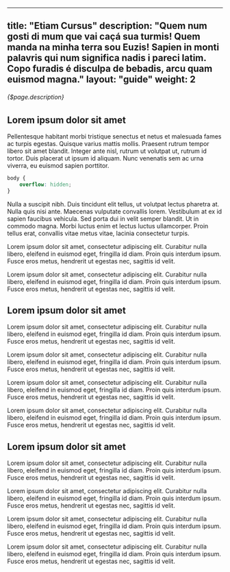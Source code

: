 <!--
SPDX-FileCopyrightText: © 2017 Liferay International Ltd. <https://liferay.com>

SPDX-License-Identifier: BSD-3-Clause
-->

---
title: "Etiam Cursus"
description: "Quem num gosti di mum que vai caçá sua turmis! Quem manda na minha terra sou Euzis! Sapien in monti palavris qui num significa nadis i pareci latim. Copo furadis é disculpa de bebadis, arcu quam euismod magna."
layout: "guide"
weight: 2
---

###### {$page.description}

<article id="1">

## Lorem ipsum dolor sit amet

Pellentesque habitant morbi tristique senectus et netus et malesuada fames ac turpis egestas. Quisque varius mattis mollis. Praesent rutrum tempor libero sit amet blandit. Integer ante nisl, rutrum ut volutpat ut, rutrum id tortor. Duis placerat ut ipsum id aliquam. Nunc venenatis sem ac urna viverra, eu euismod sapien porttitor.

```css
body {
	overflow: hidden;
}
```


Nulla a suscipit nibh. Duis tincidunt elit tellus, ut volutpat lectus pharetra at. Nulla quis nisi ante. Maecenas vulputate convallis lorem. Vestibulum at ex id sapien faucibus vehicula. Sed porta dui in velit semper blandit. Ut in commodo magna. Morbi luctus enim et lectus luctus ullamcorper. Proin tellus erat, convallis vitae metus vitae, lacinia consectetur turpis.

Lorem ipsum dolor sit amet, consectetur adipiscing elit. Curabitur nulla libero, eleifend in euismod eget, fringilla id diam. Proin quis interdum ipsum. Fusce eros metus, hendrerit ut egestas nec, sagittis id velit.

Lorem ipsum dolor sit amet, consectetur adipiscing elit. Curabitur nulla libero, eleifend in euismod eget, fringilla id diam. Proin quis interdum ipsum. Fusce eros metus, hendrerit ut egestas nec, sagittis id velit.

</article>

<article id="2">

## Lorem ipsum dolor sit amet

Lorem ipsum dolor sit amet, consectetur adipiscing elit. Curabitur nulla libero, eleifend in euismod eget, fringilla id diam. Proin quis interdum ipsum. Fusce eros metus, hendrerit ut egestas nec, sagittis id velit.

Lorem ipsum dolor sit amet, consectetur adipiscing elit. Curabitur nulla libero, eleifend in euismod eget, fringilla id diam. Proin quis interdum ipsum. Fusce eros metus, hendrerit ut egestas nec, sagittis id velit.

Lorem ipsum dolor sit amet, consectetur adipiscing elit. Curabitur nulla libero, eleifend in euismod eget, fringilla id diam. Proin quis interdum ipsum. Fusce eros metus, hendrerit ut egestas nec, sagittis id velit.

Lorem ipsum dolor sit amet, consectetur adipiscing elit. Curabitur nulla libero, eleifend in euismod eget, fringilla id diam. Proin quis interdum ipsum. Fusce eros metus, hendrerit ut egestas nec, sagittis id velit.

</article>

<article id="3">

## Lorem ipsum dolor sit amet

Lorem ipsum dolor sit amet, consectetur adipiscing elit. Curabitur nulla libero, eleifend in euismod eget, fringilla id diam. Proin quis interdum ipsum. Fusce eros metus, hendrerit ut egestas nec, sagittis id velit.

Lorem ipsum dolor sit amet, consectetur adipiscing elit. Curabitur nulla libero, eleifend in euismod eget, fringilla id diam. Proin quis interdum ipsum. Fusce eros metus, hendrerit ut egestas nec, sagittis id velit.

Lorem ipsum dolor sit amet, consectetur adipiscing elit. Curabitur nulla libero, eleifend in euismod eget, fringilla id diam. Proin quis interdum ipsum. Fusce eros metus, hendrerit ut egestas nec, sagittis id velit.

Lorem ipsum dolor sit amet, consectetur adipiscing elit. Curabitur nulla libero, eleifend in euismod eget, fringilla id diam. Proin quis interdum ipsum. Fusce eros metus, hendrerit ut egestas nec, sagittis id velit.

</article>
